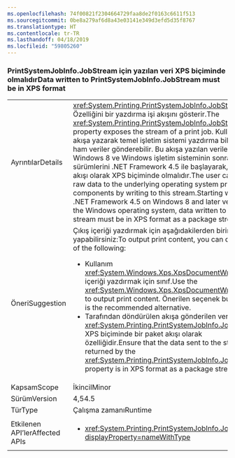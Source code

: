 ```yaml
---
ms.openlocfilehash: 74f00821f2304664729faa8de2f0163c6611f513
ms.sourcegitcommit: 0be8a279af6d8a43e03141e349d3efd5d35f8767
ms.translationtype: HT
ms.contentlocale: tr-TR
ms.lasthandoff: 04/18/2019
ms.locfileid: "59805260"
---
```

### <a name="data-written-to-printsystemjobinfojobstream-must-be-in-xps-format"></a><span data-ttu-id="95142-101">PrintSystemJobInfo.JobStream için yazılan veri XPS biçiminde olmalıdır</span><span class="sxs-lookup"><span data-stu-id="95142-101">Data written to PrintSystemJobInfo.JobStream must be in XPS format</span></span>

|   |   |
|---|---|
|<span data-ttu-id="95142-102">Ayrıntılar</span><span class="sxs-lookup"><span data-stu-id="95142-102">Details</span></span>|<span data-ttu-id="95142-103"><xref:System.Printing.PrintSystemJobInfo.JobStream> Özelliğini bir yazdırma işi akışını gösterir.</span><span class="sxs-lookup"><span data-stu-id="95142-103">The <xref:System.Printing.PrintSystemJobInfo.JobStream> property exposes the stream of a print job.</span></span> <span data-ttu-id="95142-104">Kullanıcı bu akışa yazarak temel işletim sistemi yazdırma bileşeni ham veriler gönderebilir. Bu akışa yazılan veriler, Windows 8 ve Windows işletim sisteminin sonraki sürümlerini .NET Framework 4.5 ile başlayarak, bir paket akışı olarak XPS biçiminde olmalıdır.</span><span class="sxs-lookup"><span data-stu-id="95142-104">The user can send raw data to the underlying operating system printing components by writing to this stream.Starting with the .NET Framework 4.5 on Windows 8 and later versions of the Windows operating system, data written to this stream must be in XPS format as a package stream.</span></span>|
|<span data-ttu-id="95142-105">Öneri</span><span class="sxs-lookup"><span data-stu-id="95142-105">Suggestion</span></span>|<span data-ttu-id="95142-106">Çıkış içeriği yazdırmak için aşağıdakilerden birini yapabilirsiniz:</span><span class="sxs-lookup"><span data-stu-id="95142-106">To output print content, you can do either of the following:</span></span><ul><li><span data-ttu-id="95142-107">Kullanım <xref:System.Windows.Xps.XpsDocumentWriter> çıkış içeriği yazdırmak için sınıf.</span><span class="sxs-lookup"><span data-stu-id="95142-107">Use the <xref:System.Windows.Xps.XpsDocumentWriter> class to output print content.</span></span> <span data-ttu-id="95142-108">Önerilen seçenek budur.</span><span class="sxs-lookup"><span data-stu-id="95142-108">This is the recommended alternative.</span></span></li><li><span data-ttu-id="95142-109">Tarafından döndürülen akışa gönderilen veriler <xref:System.Printing.PrintSystemJobInfo.JobStream> XPS biçiminde bir paket akışı olarak özelliğidir.</span><span class="sxs-lookup"><span data-stu-id="95142-109">Ensure that the data sent to the stream returned by the <xref:System.Printing.PrintSystemJobInfo.JobStream> property is in XPS format as a package stream.</span></span></li></ul>|
|<span data-ttu-id="95142-110">Kapsam</span><span class="sxs-lookup"><span data-stu-id="95142-110">Scope</span></span>|<span data-ttu-id="95142-111">İkincil</span><span class="sxs-lookup"><span data-stu-id="95142-111">Minor</span></span>|
|<span data-ttu-id="95142-112">Sürüm</span><span class="sxs-lookup"><span data-stu-id="95142-112">Version</span></span>|<span data-ttu-id="95142-113">4,5</span><span class="sxs-lookup"><span data-stu-id="95142-113">4.5</span></span>|
|<span data-ttu-id="95142-114">Tür</span><span class="sxs-lookup"><span data-stu-id="95142-114">Type</span></span>|<span data-ttu-id="95142-115">Çalışma zamanı</span><span class="sxs-lookup"><span data-stu-id="95142-115">Runtime</span></span>|
|<span data-ttu-id="95142-116">Etkilenen API’ler</span><span class="sxs-lookup"><span data-stu-id="95142-116">Affected APIs</span></span>|<ul><li><xref:System.Printing.PrintSystemJobInfo.JobStream?displayProperty=nameWithType></li></ul>|
